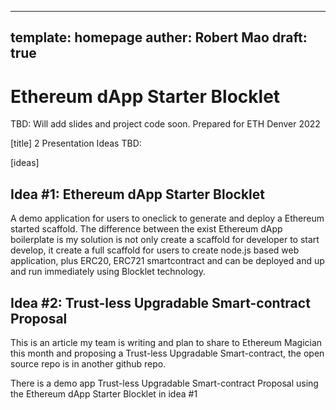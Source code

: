 ----
template: homepage
auther: Robert Mao 
draft: true
----

# Ethereum dApp Starter Blocklet

TBD: Will add slides and project code soon. Prepared for ETH Denver 2022


[title]
2 Presentation Ideas TBD: 

[ideas]
## Idea #1: Ethereum dApp Starter Blocklet 

A demo application for users to oneclick to generate and deploy a Ethereum started scaffold.  The difference between the exist Ethereum dApp boilerplate is my solution is not only create a scaffold for developer to start develop, it create a full scaffold for users to create node.js based web application, plus ERC20, ERC721 smartcontract and can be deployed and up and run immediately using Blocklet technology. 


## Idea #2: Trust-less Upgradable Smart-contract Proposal

This is an article my team is writing and plan to share to Ethereum Magician this month and proposing a Trust-less Upgradable Smart-contract, the open source repo is in another github repo.  

There is a demo app  Trust-less Upgradable Smart-contract Proposal using the  Ethereum dApp Starter Blocklet  in idea #1
